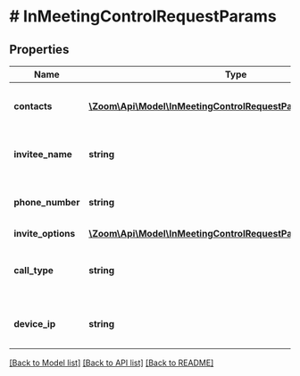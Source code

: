 # # InMeetingControlRequestParams

## Properties

Name | Type | Description | Notes
------------ | ------------- | ------------- | -------------
**contacts** | [**\Zoom\Api\Model\InMeetingControlRequestParamsContactsInner[]**](InMeetingControlRequestParamsContactsInner.md) | The user&#39;s email address or the user ID, up to a maximum of 10 contacts. The account must be a part of the meeting host&#39;s account. | [optional]
**invitee_name** | **string** | The user&#39;s name to display in the meeting. Use this field if you pass the &#x60;participant.invite.callout&#x60; value for the &#x60;method&#x60; field. | [optional]
**phone_number** | **string** | The user&#39;s phone number. Use this field if you pass the &#x60;participant.invite.callout&#x60; value for the &#x60;method&#x60; field. | [optional]
**invite_options** | [**\Zoom\Api\Model\InMeetingControlRequestParamsInviteOptions**](InMeetingControlRequestParamsInviteOptions.md) |  | [optional]
**call_type** | **string** | The type of call out. Use a value of &#x60;h323&#x60; or &#x60;sip&#x60;. Use this field if you pass the &#x60;participant.invite.room_system_callout&#x60; value for the &#x60;method&#x60; field. | [optional]
**device_ip** | **string** | The user&#39;s device IP address. Use this field if you pass the &#x60;participant.invite.room_system_callout&#x60; value for the &#x60;method&#x60; field. | [optional]

[[Back to Model list]](../../README.md#models) [[Back to API list]](../../README.md#endpoints) [[Back to README]](../../README.md)
